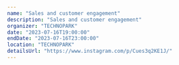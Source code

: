 ```yaml
---
name: "Sales and customer engagement"
description: "Sales and customer engagement"
organizer: "TECHNOPARK"
date: "2023-07-16T19:00:00"
endDate: "2023-07-16T23:00:00"
location: "TECHNOPARK"
detailsUrl: "https://www.instagram.com/p/Cues3q2KE1J/"
---
```

